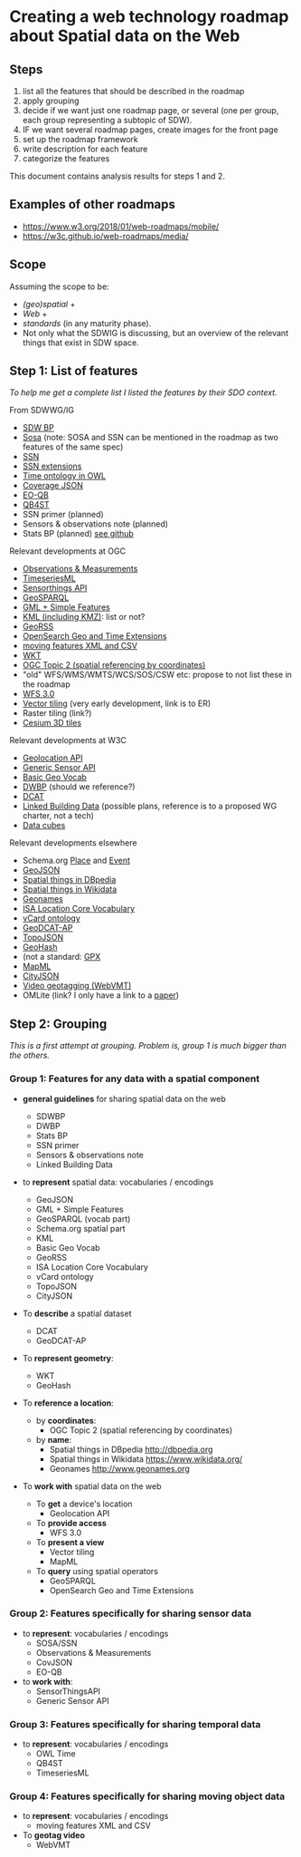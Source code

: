 # Creating a web technology roadmap about Spatial data on the Web

## Steps
1. list all the features that should be described in the roadmap
1. apply grouping
1. decide if we want just one roadmap page, or several (one per group, each group representing a subtopic of SDW).
1. IF we want several roadmap pages, create images for the front page 
1. set up the roadmap framework
1. write description for each feature
1. categorize the features 

This document contains analysis results for steps 1 and 2. 

## Examples of other roadmaps
- https://www.w3.org/2018/01/web-roadmaps/mobile/
- https://w3c.github.io/web-roadmaps/media/

## Scope
Assuming the scope to be: 
- _(geo)spatial_ +
- _Web_ + 
- _standards_ (in any maturity phase).
- Not only what the SDWIG is discussing, but an overview of the relevant things that exist in SDW space.

## Step 1: List of features
_To help me get a complete list I listed the features by their SDO context._

From SDWWG/IG
- [SDW BP](https://www.w3.org/TR/sdw-bp/)
-	[Sosa](https://www.w3.org/TR/vocab-ssn/) (note: SOSA and SSN can be mentioned in the roadmap as two features of the same spec)
-	[SSN](https://www.w3.org/TR/vocab-ssn/)
- [SSN extensions](https://w3c.github.io/sdw/proposals/ssn-extensions/)
- [Time ontology in OWL](https://www.w3.org/TR/owl-time/)
-	[Coverage JSON](http://w3c.github.io/sdw/coverage-json/)
-	[EO-QB](https://www.w3.org/TR/eo-qb/)
-	[QB4ST](https://www.w3.org/TR/qb4st/)
-	SSN primer (planned)
-	Sensors & observations note (planned)
- Stats BP (planned) [see github](https://github.com/w3c/sdw/tree/gh-pages/stats-bp)

Relevant developments at OGC
- [Observations & Measurements](http://www.opengeospatial.org/standards/om)
- [TimeseriesML](http://www.opengeospatial.org/standards/tsml)
-	[Sensorthings API](http://www.opengeospatial.org/standards/sensorthings)
-	[GeoSPARQL](http://www.opengeospatial.org/standards/geosparql)
-	[GML + Simple Features](http://www.opengeospatial.org/standards/gml)
- [KML (including KMZ)](http://www.opengeospatial.org/standards/kml): list or not? 
-	[GeoRSS](https://www.w3.org/2005/Incubator/geo/XGR-geo/)
- [OpenSearch Geo and Time Extensions](http://www.opengeospatial.org/standards/opensearchgeo)
- [moving features XML and CSV](http://www.opengeospatial.org/standards/movingfeatures)
- [WKT](https://www.iso.org/standard/63094.html)
- [OGC Topic 2 (spatial referencing by coordinates)](http://portal.opengeospatial.org/files/39049)
- "old" WFS/WMS/WMTS/WCS/SOS/CSW etc: propose to not list these in the roadmap
-	[WFS 3.0](https://cdn.rawgit.com/opengeospatial/WFS_FES/3.0.0-draft.1/docs/17-069.html)
-	[Vector tiling](http://docs.opengeospatial.org/per/17-041.html) (very early development, link is to ER) 
- Raster tiling (link?)
- [Cesium 3D tiles](https://github.com/AnalyticalGraphicsInc/3d-tiles)

Relevant developments at W3C
-	[Geolocation API](https://www.w3.org/TR/geolocation-API/)
- [Generic Sensor API](https://www.w3.org/TR/generic-sensor/)
-	[Basic Geo Vocab](https://www.w3.org/2003/01/geo/)
- [DWBP](https://www.w3.org/TR/dwbp/) (should we reference?) 
- [DCAT](https://www.w3.org/TR/vocab-dcat/)
-	[Linked Building Data](https://w3c-lbd-cg.github.io/lbd/charter/) (possible plans,  reference is to a proposed WG charter, not a tech)
- [Data cubes](https://www.w3.org/TR/vocab-data-cube/)

Relevant developments elsewhere
-	Schema.org [Place](http://schema.org/Place) and [Event](http://schema.org/Event)
-	[GeoJSON](https://tools.ietf.org/html/rfc7946)
- [Spatial things in DBpedia](http://dbpedia.org)
- [Spatial things in Wikidata](https://www.wikidata.org/)
- [Geonames](http://www.geonames.org)
- [ISA Location Core Vocabulary](https://www.w3.org/ns/locn)
- [vCard ontology](https://www.w3.org/TR/vcard-rdf/)
- [GeoDCAT-AP](https://joinup.ec.europa.eu/node/139283/)
- [TopoJSON](https://github.com/topojson/topojson)
- [GeoHash](http://geohash.org)
- (not a standard: [GPX](http://www.topografix.com/gpx.asp)
-	[MapML](https://maps4html.github.io/MapML/spec/)
- [CityJSON](http://www.cityjson.org/)
-	[Video geotagging (WebVMT)](https://w3c.github.io/sdw/proposals/geotagging/webvmt/)
- OMLite (link? I only have a link to a [paper](https://content.iospress.com/articles/semantic-web/sw214))

## Step 2: Grouping 
_This is a first attempt at grouping. Problem is, group 1 is much bigger than the others._
### Group 1: Features for any data with a spatial component

- **general guidelines** for sharing spatial data on the web
  - SDWBP
  - DWBP
  - Stats BP
  - SSN primer
  - Sensors & observations note
  - Linked Building Data
- to **represent** spatial data: vocabularies / encodings
  - GeoJSON
  - GML + Simple Features
  - GeoSPARQL (vocab part)
  - Schema.org spatial part 
  - KML
  - Basic Geo Vocab
  - GeoRSS
  - ISA Location Core Vocabulary 
  - vCard ontology
  - TopoJSON
  - CityJSON
- To **describe** a spatial dataset
  - DCAT
  - GeoDCAT-AP 
- To **represent geometry**:
  - WKT
  - GeoHash
- To **reference a location**:
  - by **coordinates**: 
    - OGC Topic 2 (spatial referencing by coordinates)
  - by **name**:  
    - Spatial things in DBpedia http://dbpedia.org
    - Spatial things in Wikidata https://www.wikidata.org/
    - Geonames http://www.geonames.org
 
- To **work with** spatial data on the web
  - To **get** a device's location
    - Geolocation API
  - To **provide access**
    - WFS 3.0
  - To **present a view**    
    - Vector tiling
    - MapML
  - To **query** using spatial operators
     - GeoSPARQL
      - OpenSearch Geo and Time Extensions

### Group 2: Features specifically for sharing sensor data
- to **represent**: vocabularies / encodings
  - SOSA/SSN
  - Observations & Measurements
  - CovJSON
  - EO-QB
- to **work with**:
  - SensorThingsAPI
  - Generic Sensor API

### Group 3: Features specifically for sharing temporal data 
- to **represent**: vocabularies / encodings
  - OWL Time
  - QB4ST
  - TimeseriesML
 
### Group 4: Features specifically for sharing moving object data
- to **represent**: vocabularies / encodings
  - moving features XML and CSV 
- To **geotag video**
    - WebVMT
